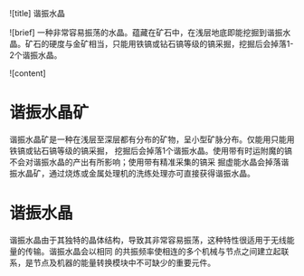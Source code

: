 ![title]
谐振水晶

![brief]
一种非常容易振荡的水晶。蕴藏在矿石中，在浅层地底即能挖掘到谐振水晶。矿石的硬度与金矿相当，只能用铁镐或钻石镐等级的镐采掘，挖掘后会掉落1-2个谐振水晶。

![content]
# 谐振水晶矿

谐振水晶矿是一种在浅层至深层都有分布的矿物，呈小型矿脉分布。仅能用只能用铁镐或钻石镐等级的镐采掘，
挖掘后会掉落1个谐振水晶。使用带有时运附魔的镐不会对谐振水晶的产出有所影响；使用带有精准采集的镐采
掘虚能水晶会掉落谐振水晶矿，通过烧炼或金属处理机的洗练处理亦可直接获得谐振水晶。

# 谐振水晶

谐振水晶由于其独特的晶体结构，导致其非常容易振荡，这种特性很适用于无线能量的传输。谐振水晶会以相同
的共振频率使相连的多个机械与节点之间建立起联系，是节点及机器的能量转换模块中不可缺少的重要元件。

